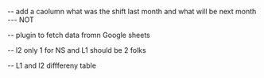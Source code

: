 -- add a caolumn what was the shift last month and what will be next month --- NOT

-- plugin to fetch data fromn Google sheets

-- l2 only 1 for NS and L1 should be 2 folks

-- L1 and l2 difffereny table
